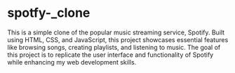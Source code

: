 # spotfy-_clone
This is a simple clone of the popular music streaming service, Spotify. Built using HTML, CSS, and JavaScript, this project showcases essential features like browsing songs, creating playlists, and listening to music. The goal of this project is to replicate the user interface and functionality of Spotify while enhancing my web development skills.
